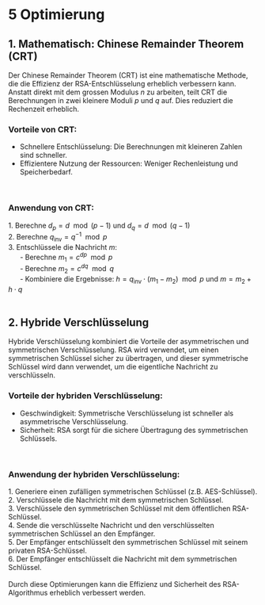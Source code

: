 # 5 Optimierung
## 1. Mathematisch: Chinese Remainder Theorem (CRT)
Der Chinese Remainder Theorem (CRT) ist eine mathematische Methode, die die Effizienz der RSA-Entschlüsselung erheblich verbessern kann. Anstatt direkt mit dem grossen Modulus $n$ zu arbeiten, teilt CRT die Berechnungen in zwei kleinere Moduli $p$ und $q$ auf. Dies reduziert die Rechenzeit erheblich.

### Vorteile von CRT:
- Schnellere Entschlüsselung: Die Berechnungen mit kleineren Zahlen sind schneller.
- Effizientere Nutzung der Ressourcen: Weniger Rechenleistung und Speicherbedarf.
<br>

### Anwendung von CRT:
1\. Berechne $d_p = d \mod (p-1)$ und $d_q = d \mod (q-1)$ <br>
2\. Berechne $q_{\text{inv}} = q^{-1} \mod p$ <br>
3\. Entschlüssele die Nachricht $m$: <br>
&nbsp; &nbsp; &nbsp; - Berechne $m_1 = c^{dp} \mod p$ <br>
&nbsp; &nbsp; &nbsp; - Berechne $m_2 = c^{dq} \mod q$ <br>
&nbsp; &nbsp; &nbsp; - Kombiniere die Ergebnisse: $h = q_{\text{inv}} \cdot (m_1 - m_2) \mod p$ und $m = m_2 + h \cdot q$ <br>
<br>

## 2. Hybride Verschlüsselung
Hybride Verschlüsselung kombiniert die Vorteile der asymmetrischen und symmetrischen Verschlüsselung. RSA wird verwendet, um einen symmetrischen Schlüssel sicher zu übertragen, und dieser symmetrische Schlüssel wird dann verwendet, um die eigentliche Nachricht zu verschlüsseln.
<br>

### Vorteile der hybriden Verschlüsselung:
- Geschwindigkeit: Symmetrische Verschlüsselung ist schneller als asymmetrische Verschlüsselung.
- Sicherheit: RSA sorgt für die sichere Übertragung des symmetrischen Schlüssels.
<br>

### Anwendung der hybriden Verschlüsselung:
1\. Generiere einen zufälligen symmetrischen Schlüssel (z.B. AES-Schlüssel). <br>
2\. Verschlüssele die Nachricht mit dem symmetrischen Schlüssel. <br>
3\. Verschlüssele den symmetrischen Schlüssel mit dem öffentlichen RSA-Schlüssel. <br>
4\. Sende die verschlüsselte Nachricht und den verschlüsselten symmetrischen Schlüssel an den Empfänger. <br>
5\. Der Empfänger entschlüsselt den symmetrischen Schlüssel mit seinem privaten RSA-Schlüssel. <br>
6\. Der Empfänger entschlüsselt die Nachricht mit dem symmetrischen Schlüssel. <br>
<br>
Durch diese Optimierungen kann die Effizienz und Sicherheit des RSA-Algorithmus erheblich verbessert werden.

